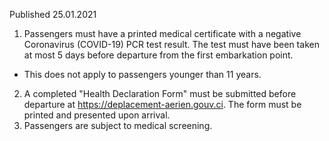 Published 25.01.2021
1. Passengers must have a printed medical certificate with a negative Coronavirus (COVID-19) PCR test result. The test must have been taken at most 5 days before departure from the first embarkation point.
- This does not apply to passengers younger than 11 years.
2. A completed "Health Declaration Form" must be submitted before departure at <a href="https://deplacement-aerien.gouv.ci/">https://deplacement-aerien.gouv.ci</a>. The form must be printed and presented upon arrival.
3. Passengers are subject to medical screening.


